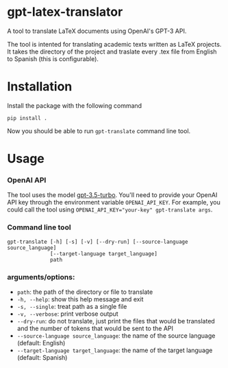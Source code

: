 # gpt-latex-translator
A tool to translate LaTeX documents using OpenAI's GPT-3 API.

The tool is intented for translating academic texts written as LaTeX projects. It takes the directory of the project and traslate every .tex file from English to Spanish (this is configurable). 

# Installation 
Install the package with the following command
```
pip install .
```
Now you should be able to run `gpt-translate` command line tool.

# Usage
### OpenAI API
The tool uses the model [gpt-3.5-turbo](https://platform.openai.com/docs/guides/chat). You'll need to provide your OpenAI API key through the environment variable `OPENAI_API_KEY`. For example, you could call the tool using `OPENAI_API_KEY="your-key" gpt-translate args`. 

### Command line tool
```
gpt-translate [-h] [-s] [-v] [--dry-run] [--source-language source_language]
              [--target-language target_language]
              path
```

### arguments/options:
- `path`: the path of the directory or file to translate
- `-h, --help`: show this help message and exit
- `-s, --single`: treat path as a single file
- `-v, --verbose`: print verbose output
- `--dry-run`: do not translate, just print the files that would be translated and the number of tokens that would be sent to the API
- `--source-language source_language`: the name of the source language (default: English)
- `--target-language target_language`: the name of the target language (default: Spanish)